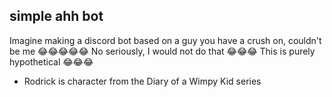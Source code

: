 simple ahh bot
-
Imagine making a discord bot based on a guy you have a crush on, couldn't be me 😂😂😂😂😂 No seriously, I would not do that 😂😂😂 This is purely hypothetical 😂😂😂
* Rodrick is character from the Diary of a Wimpy Kid series
